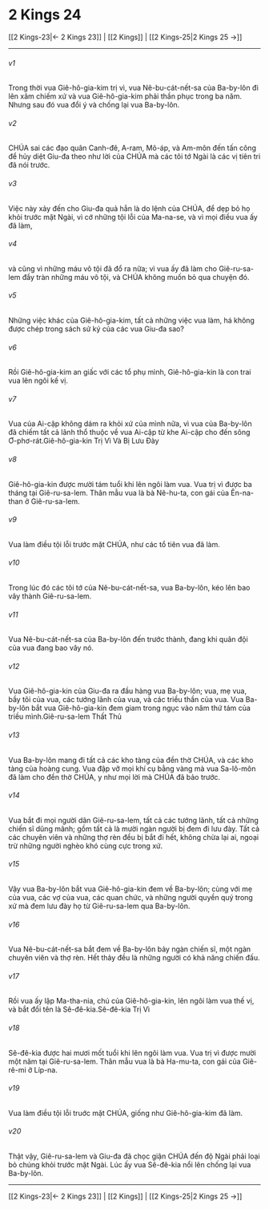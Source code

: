 # 2 Kings 24

[[2 Kings-23|← 2 Kings 23]] | [[2 Kings]] | [[2 Kings-25|2 Kings 25 →]]
***



###### v1 
Trong thời vua Giê-hô-gia-kim trị vì, vua Nê-bu-cát-nết-sa của Ba-by-lôn đi lên xâm chiếm xứ và vua Giê-hô-gia-kim phải thần phục trong ba năm. Nhưng sau đó vua đổi ý và chống lại vua Ba-by-lôn. 

###### v2 
CHÚA sai các đạo quân Canh-đê, A-ram, Mô-áp, và Am-môn đến tấn công để hủy diệt Giu-đa theo như lời của CHÚA mà các tôi tớ Ngài là các vị tiên tri đã nói trước. 

###### v3 
Việc này xảy đến cho Giu-đa quả hẳn là do lệnh của CHÚA, để dẹp bỏ họ khỏi trước mặt Ngài, vì cớ những tội lỗi của Ma-na-se, và vì mọi điều vua ấy đã làm, 

###### v4 
và cũng vì những máu vô tội đã đổ ra nữa; vì vua ấy đã làm cho Giê-ru-sa-lem đầy tràn những máu vô tội, và CHÚA không muốn bỏ qua chuyện đó. 

###### v5 
Những việc khác của Giê-hô-gia-kim, tất cả những việc vua làm, há không được chép trong sách sử ký của các vua Giu-đa sao? 

###### v6 
Rồi Giê-hô-gia-kim an giấc với các tổ phụ mình, Giê-hô-gia-kin là con trai vua lên ngôi kế vị. 

###### v7 
Vua của Ai-cập không dám ra khỏi xứ của mình nữa, vì vua của Ba-by-lôn đã chiếm tất cả lãnh thổ thuộc về vua Ai-cập từ khe Ai-cập cho đến sông Ơ-phơ-rát.Giê-hô-gia-kin Trị Vì Và Bị Lưu Đày 

###### v8 
Giê-hô-gia-kin được mười tám tuổi khi lên ngôi làm vua. Vua trị vì được ba tháng tại Giê-ru-sa-lem. Thân mẫu vua là bà Nê-hu-ta, con gái của Ên-na-than ở Giê-ru-sa-lem. 

###### v9 
Vua làm điều tội lỗi trước mặt CHÚA, như các tổ tiên vua đã làm. 

###### v10 
Trong lúc đó các tôi tớ của Nê-bu-cát-nết-sa, vua Ba-by-lôn, kéo lên bao vây thành Giê-ru-sa-lem. 

###### v11 
Vua Nê-bu-cát-nết-sa của Ba-by-lôn đến trước thành, đang khi quân đội của vua đang bao vây nó. 

###### v12 
Vua Giê-hô-gia-kin của Giu-đa ra đầu hàng vua Ba-by-lôn; vua, mẹ vua, bầy tôi của vua, các tướng lãnh của vua, và các triều thần của vua. Vua Ba-by-lôn bắt vua Giê-hô-gia-kin đem giam trong ngục vào năm thứ tám của triều mình.Giê-ru-sa-lem Thất Thủ 

###### v13 
Vua Ba-by-lôn mang đi tất cả các kho tàng của đền thờ CHÚA, và các kho tàng của hoàng cung. Vua đập vỡ mọi khí cụ bằng vàng mà vua Sa-lô-môn đã làm cho đền thờ CHÚA, y như mọi lời mà CHÚA đã bảo trước. 

###### v14 
Vua bắt đi mọi người dân Giê-ru-sa-lem, tất cả các tướng lãnh, tất cả những chiến sĩ dũng mãnh; gồm tất cả là mười ngàn người bị đem đi lưu đày. Tất cả các chuyên viên và những thợ rèn đều bị bắt đi hết, không chừa lại ai, ngoại trừ những người nghèo khó cùng cực trong xứ. 

###### v15 
Vậy vua Ba-by-lôn bắt vua Giê-hô-gia-kin đem về Ba-by-lôn; cùng với mẹ của vua, các vợ của vua, các quan chức, và những người quyền quý trong xứ mà đem lưu đày họ từ Giê-ru-sa-lem qua Ba-by-lôn. 

###### v16 
Vua Nê-bu-cát-nết-sa bắt đem về Ba-by-lôn bảy ngàn chiến sĩ, một ngàn chuyên viên và thợ rèn. Hết thảy đều là những người có khả năng chiến đấu. 

###### v17 
Rồi vua ấy lập Ma-tha-nia, chú của Giê-hô-gia-kin, lên ngôi làm vua thế vị, và bắt đổi tên là Sê-đê-kia.Sê-đê-kia Trị Vì 

###### v18 
Sê-đê-kia được hai mươi mốt tuổi khi lên ngôi làm vua. Vua trị vì được mười một năm tại Giê-ru-sa-lem. Thân mẫu vua là bà Ha-mu-ta, con gái của Giê-rê-mi ở Líp-na. 

###### v19 
Vua làm điều tội lỗi truớc mặt CHÚA, giống như Giê-hô-gia-kim đã làm. 

###### v20 
Thật vậy, Giê-ru-sa-lem và Giu-đa đã chọc giận CHÚA đến độ Ngài phải loại bỏ chúng khỏi trước mặt Ngài. Lúc ấy vua Sê-đê-kia nổi lên chống lại vua Ba-by-lôn.

***
[[2 Kings-23|← 2 Kings 23]] | [[2 Kings]] | [[2 Kings-25|2 Kings 25 →]]
